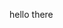 <!DOCTYPE html>
<html>
  <head>
    <title>Exercise 1</title>
    <script language="JavaScript">
      //missatge
      document.write("<h1>CODELEARN</h1>");
    </script>
  </head>
  <body>
    <p>hello there</p>
  </body>
</html>
